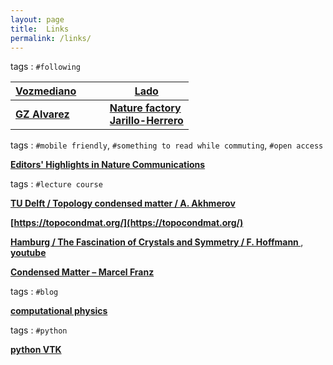 ```yaml
---
layout: page
title:  Links  
permalink: /links/
---
```





 
 

tags : `#following` 



|__[Vozmediano](https://wp.icmm.csic.es/field-theories-in-condensed-matter-physics/vozmediano/)__|   &nbsp;&nbsp;&nbsp; &nbsp; |__[Lado](https://sites.google.com/site/joseluislado/home)__|
|------|------|------|
|__[GZ Alvarez](https://g1257.github.io/index.html)__|     &nbsp;&nbsp;&nbsp;&nbsp;  |__[Nature factory <br/> Jarillo-Herrero](http://jarilloherrero.mit.edu/)__|




tags : `#mobile friendly`, `#something to read while commuting`, `#open access` 
 

__[Editors' Highlights in  Nature Communications](https://www.nature.com/collections/rcdhyvxytb)__


tags : `#lecture course`


__[ TU Delft / Topology condensed matter / A. Akhmerov ](https://ocw.tudelft.nl/courses/topology-condensed-matter-concept/)__


__[https://topocondmat.org/](https://topocondmat.org/)__

__[ Hamburg / The Fascination of Crystals and Symmetry / F. Hoffmann ](https://crystalsymmetry.wordpress.com/yt/)__,  __[youtube](https://www.youtube.com/channel/UCts9FTFNInqTMvcFpdyap7w/playlists?sort=dd&view=1&shelf_id=2)__


__[Condensed Matter – Marcel Franz](https://www.youtube.com/watch?v=nSXmB9hWj28&list=PLaNkJORnlhZnU0bY50l10qHmjFGMyTfXi)__

tags : `#blog`

__[computational physics](https://compphys.go.ro/)__

tags : `#python`

__[python VTK](https://lorensen.github.io/VTKExamples/site/)__
